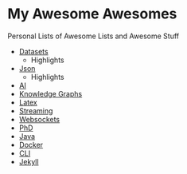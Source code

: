 # My Awesome Awesomes
Personal Lists of Awesome Lists and Awesome Stuff

- [Datasets](
https://github.com/awesomedata/awesome-public-datasets)
  - Highlights  
- [Json](https://github.com/burningtree/awesome-json#data-modeling)
  - Highlights
- [AI](https://github.com/wavelets/awesome-artificial-intelligence)
- [Knowledge Graphs](https://github.com/shaoxiongji/knowledge-graphs#general-knowledge-graphs)
- [Latex](https://github.com/egeerardyn/awesome-LaTeX)
- [Streaming](https://github.com/manuzhang/awesome-streaming)
- [Websockets](https://github.com/facundofarias/awesome-websockets)
- [PhD](https://github.com/alirsamar/awesome-phd)
- [Java](https://github.com/akullpp/awesome-java)
- [Docker](https://github.com/veggiemonk/awesome-docker)
- [CLI](https://github.com/herrbischoff/awesome-command-line-apps)
- [Jekyll](https://github.com/planetjekyll/awesome-jekyll)
